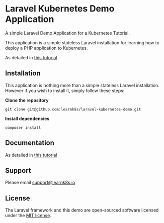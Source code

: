 # Laravel Kubernetes Demo Application

A simple Laravel Demo Application for a Kubernetes Tutorial.

This application is a simple stateless Laravel installation for learning how to deploy a PHP application to Kubernetes.

As detailed in [this tutorial](https://learnk8s.io/blog/deploying-laravel-to-kubernetes/)


## Installation

This application is nothing more than a simple stateless Laravel installation. However if you wish to install it, simply follow these steps:

__Clone the repository__

`git clone git@github.com:learnk8s/laravel-kubernetes-demo.git`

__Install dependencies__

`composer install`

## Documentation

As detailed in [this tutorial](https://learnk8s.io/blog/deploying-laravel-to-kubernetes/)

## Support

Please email support@learnk8s.io

## License

The Laravel framework and this demo are open-sourced software licensed under the [MIT license](https://opensource.org/licenses/MIT).
